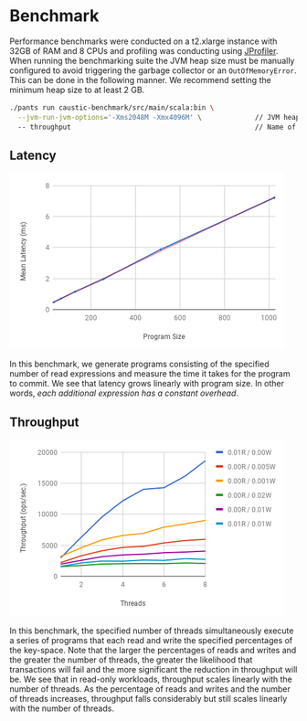 # Benchmark
Performance benchmarks were conducted on a t2.xlarge instance with 32GB of RAM and 8 CPUs and
profiling was conducting using [JProfiler][1]. When running the benchmarking suite the JVM heap 
size must be manually configured to avoid triggering the garbage collector or an 
```OutOfMemoryError```. This can be done in the following manner. We recommend setting the 
minimum heap size to at least 2 GB. 

```bash
./pants run caustic-benchmark/src/main/scala:bin \
  --jvm-run-jvm-options='-Xms2048M -Xmx4096M' \             // JVM heap size.
  -- throughput                                             // Name of benchmark.
```

## Latency
![Latency][2]

In this benchmark, we generate programs consisting of the specified number of read expressions and
measure the time it takes for the program to commit. We see that latency grows linearly with program
size. In other words, *each additional expression has a constant overhead*. 

## Throughput
![Throughput][3]

In this benchmark, the specified number of threads simultaneously execute a series of programs that
each read and write the specified percentages of the key-space. Note that the larger the percentages
of reads and writes and the greater the number of threads, the greater the likelihood that
transactions will fail and the more significant the reduction in throughput will be. We see that in
read-only workloads, throughput scales linearly with the number of threads. As the percentage of
reads and writes and the number of threads increases, throughput falls considerably but still scales
linearly with the number of threads.

[1]: https://www.ej-technologies.com/products/jprofiler/overview.html
[2]: https://raw.githubusercontent.com/ashwin153/caustic/master/caustic-assets/images/runtime-latency.png
[3]: https://raw.githubusercontent.com/ashwin153/caustic/master/caustic-assets/images/runtime-throughput.png
